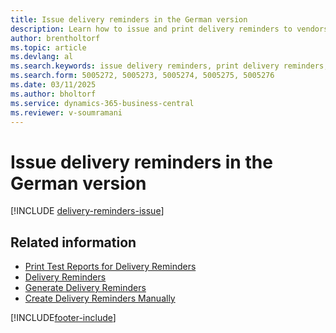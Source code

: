 ```yaml
---
title: Issue delivery reminders in the German version
description: Learn how to issue and print delivery reminders to vendors in the German version of Business Central.
author: brentholtorf
ms.topic: article
ms.devlang: al
ms.search.keywords: issue delivery reminders, print delivery reminders, delivery reminders, German version
ms.search.form: 5005272, 5005273, 5005274, 5005275, 5005276
ms.date: 03/11/2025
ms.author: bholtorf
ms.service: dynamics-365-business-central
ms.reviewer: v-soumramani
---
```


# Issue delivery reminders in the German version

[!INCLUDE [delivery-reminders-issue](../includes/ATCHDE/delivery-reminders-issue.md)] 

## Related information

- [Print Test Reports for Delivery Reminders](how-to-print-test-reports-for-delivery-reminders.md)  
- [Delivery Reminders](delivery-reminders.md)  
- [Generate Delivery Reminders](how-to-generate-delivery-reminders.md)  
- [Create Delivery Reminders Manually](how-to-create-delivery-reminders-manually.md)  

[!INCLUDE[footer-include](../../includes/footer-banner.md)]
